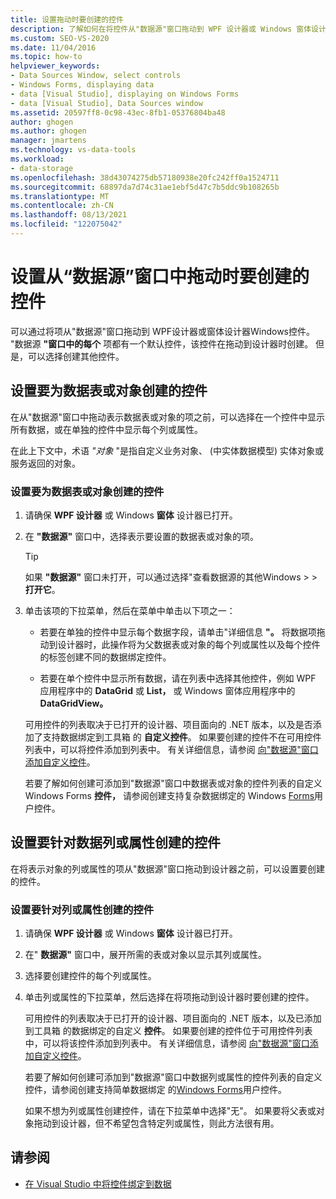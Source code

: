 ```yaml
---
title: 设置拖动时要创建的控件
description: 了解如何在将控件从"数据源"窗口拖动到 WPF 设计器或 Windows 窗体设计器中时Visual Studio。
ms.custom: SEO-VS-2020
ms.date: 11/04/2016
ms.topic: how-to
helpviewer_keywords:
- Data Sources Window, select controls
- Windows Forms, displaying data
- data [Visual Studio], displaying on Windows Forms
- data [Visual Studio], Data Sources window
ms.assetid: 20597ff8-0c98-43ec-8fb1-05376804ba48
author: ghogen
ms.author: ghogen
manager: jmartens
ms.technology: vs-data-tools
ms.workload:
- data-storage
ms.openlocfilehash: 38d43074275db57180938e20fc242ff0a1524711
ms.sourcegitcommit: 68897da7d74c31ae1ebf5d47c7b5ddc9b108265b
ms.translationtype: MT
ms.contentlocale: zh-CN
ms.lasthandoff: 08/13/2021
ms.locfileid: "122075042"
---
```

# <a name="set-the-control-to-be-created-when-dragging-from-the-data-sources-window"></a>设置从“数据源”窗口中拖动时要创建的控件

可以通过将项从"数据源"窗口拖动到 WPF设计器或窗体设计器Windows控件。 "数据源 **"窗口中的每个** 项都有一个默认控件，该控件在拖动到设计器时创建。 但是，可以选择创建其他控件。

## <a name="set-the-controls-to-be-created-for-data-tables-or-objects"></a>设置要为数据表或对象创建的控件

在从"数据源"窗口中拖动表示数据表或对象的项之前，可以选择在一个控件中显示所有数据，或在单独的控件中显示每个列或属性。

在此上下文中，术语 *"对象* "是指自定义业务对象、 (中实体数据模型) 实体对象或服务返回的对象。

### <a name="to-set-the-controls-to-be-created-for-data-tables-or-objects"></a>设置要为数据表或对象创建的控件

1. 请确保 **WPF 设计器** 或 Windows **窗体** 设计器已打开。

2. 在 **"数据源"** 窗口中，选择表示要设置的数据表或对象的项。

   > [!TIP]
   > 如果 **"数据源"** 窗口未打开，可以通过选择"查看数据源的其他Windows  >    >  **打开它**。

3. 单击该项的下拉菜单，然后在菜单中单击以下项之一：

    - 若要在单独的控件中显示每个数据字段，请单击"详细信息 **"。** 将数据项拖动到设计器时，此操作将为父数据表或对象的每个列或属性以及每个控件的标签创建不同的数据绑定控件。

    - 若要在单个控件中显示所有数据，请在列表中选择其他控件，例如 WPF 应用程序中的 **DataGrid** 或 **List，** 或 Windows 窗体应用程序中的 **DataGridView。**

    可用控件的列表取决于已打开的设计器、项目面向的 .NET 版本，以及是否添加了支持数据绑定到工具箱 的 **自定义控件**。 如果要创建的控件不在可用控件列表中，可以将控件添加到列表中。 有关详细信息，请参阅 [向"数据源"窗口添加自定义控件](../data-tools/add-custom-controls-to-the-data-sources-window.md)。

    若要了解如何创建可添加到"数据源"窗口中数据表或对象的控件列表的自定义 Windows Forms **控件，** 请参阅创建支持复杂数据绑定的 Windows [Forms](../data-tools/create-a-windows-forms-user-control-that-supports-complex-data-binding.md)用户控件。

## <a name="set-the-controls-to-be-created-for-data-columns-or-properties"></a>设置要针对数据列或属性创建的控件

在将表示对象的列或属性的项从"数据源"窗口拖动到设计器之前，可以设置要创建的控件。

### <a name="to-set-the-controls-to-be-created-for-columns-or-properties"></a>设置要针对列或属性创建的控件

1. 请确保 **WPF 设计器** 或 Windows **窗体** 设计器已打开。

2. 在" **数据源"** 窗口中，展开所需的表或对象以显示其列或属性。

3. 选择要创建控件的每个列或属性。

4. 单击列或属性的下拉菜单，然后选择在将项拖动到设计器时要创建的控件。

     可用控件的列表取决于已打开的设计器、项目面向的 .NET 版本，以及已添加到工具箱 的数据绑定的自定义 **控件**。 如果要创建的控件位于可用控件列表中，可以将该控件添加到列表中。 有关详细信息，请参阅 [向"数据源"窗口添加自定义控件](../data-tools/add-custom-controls-to-the-data-sources-window.md)。

     若要了解如何创建可添加到"数据源"窗口中数据列或属性的控件列表的自定义控件，请参阅创建支持简单数据绑定 的[Windows Forms](../data-tools/create-a-windows-forms-user-control-that-supports-simple-data-binding.md)用户控件。

     如果不想为列或属性创建控件，请在下拉菜单中选择"无"。  如果要将父表或对象拖动到设计器，但不希望包含特定列或属性，则此方法很有用。

## <a name="see-also"></a>请参阅

- [在 Visual Studio 中将控件绑定到数据](../data-tools/bind-controls-to-data-in-visual-studio.md)
